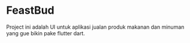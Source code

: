 # FeastBud

Project ini adalah UI untuk aplikasi jualan produk makanan dan minuman yang gue bikin pake flutter dart.
